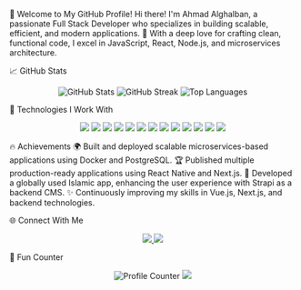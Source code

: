 🌟 Welcome to My GitHub Profile!
Hi there! I'm Ahmad Alghalban, a passionate Full Stack Developer who specializes in building scalable, efficient, and modern applications. 🚀
With a deep love for crafting clean, functional code, I excel in JavaScript, React, Node.js, and microservices architecture.

📈 GitHub Stats
<div align="center"> <img src="https://github-readme-stats.vercel.app/api?username=AhmadAl-Ghalban&show_icons=true&theme=radical&count_private=true" alt="GitHub Stats" /> <img src="https://github-readme-streak-stats.herokuapp.com/?user=AhmadAl-Ghalban&theme=radical" alt="GitHub Streak" /> <img src="https://github-readme-stats.vercel.app/api/top-langs/?username=AhmadAl-Ghalban&layout=compact&theme=radical" alt="Top Languages" /> </div>

🚀 Technologies I Work With
<p align="center"> <img src="https://img.shields.io/badge/Code-JavaScript-informational?style=flat&logo=javascript&color=F7DF1E" /> <img src="https://img.shields.io/badge/Code-TypeScript-blue?style=flat&logo=typescript&color=007ACC" /> <img src="https://img.shields.io/badge/Code-React-blue?style=flat&logo=react&color=61DAFB" /> <img src="https://img.shields.io/badge/Code-React_Native-blue?style=flat&logo=react&color=61DAFB" /> <img src="https://img.shields.io/badge/Code-Node.js-green?style=flat&logo=node.js&color=339933" /> <img src="https://img.shields.io/badge/Code-Next.js-black?style=flat&logo=next.js&color=000000" /> <img src="https://img.shields.io/badge/Code-Vue.js-green?style=flat&logo=vue.js&color=4FC08D" /> <img src="https://img.shields.io/badge/Code-MongoDB-green?style=flat&logo=mongodb&color=47A248" /> <img src="https://img.shields.io/badge/Code-PostgreSQL-blue?style=flat&logo=postgresql&color=4169E1" /> <img src="https://img.shields.io/badge/Code-Strapi-purple?style=flat&logo=strapi&color=8A2BE2" /> <img src="https://img.shields.io/badge/Code-Express-black?style=flat&logo=express&color=000000" /> <img src="https://img.shields.io/badge/Tools-Docker-blue?style=flat&logo=docker&color=2496ED" /> <img src="https://img.shields.io/badge/Tools-Git-red?style=flat&logo=git&color=F05032" /> </p>

🔥 Achievements
🌍 Built and deployed scalable microservices-based applications using Docker and PostgreSQL.
🏆 Published multiple production-ready applications using React Native and Next.js.
🚀 Developed a globally used Islamic app, enhancing the user experience with Strapi as a backend CMS.
✨ Continuously improving my skills in Vue.js, Next.js, and backend technologies.

🌐 Connect With Me
<div align="center"> <a href="https://www.linkedin.com/in/ahmad-alghalban-454382219" target="_blank"> <img src="https://img.shields.io/badge/LinkedIn-blue?style=flat&logo=linkedin&logoColor=white" /> </a> <a href="mailto:ahmadalghalban05@gmail.com" target="_blank"> <img src="https://img.shields.io/badge/Email-red?style=flat&logo=gmail&logoColor=white" /> </a> </div>

🌟 Fun Counter
<p align="center"> <img src="https://komarev.com/ghpvc/?username=AhmadAl-Ghalban&label=Profile%20Views&color=green&style=flat" alt="Profile Counter" /> <img src="https://img.shields.io/github/followers/AhmadAl-Ghalban?label=Followers&style=social" /> </p>

